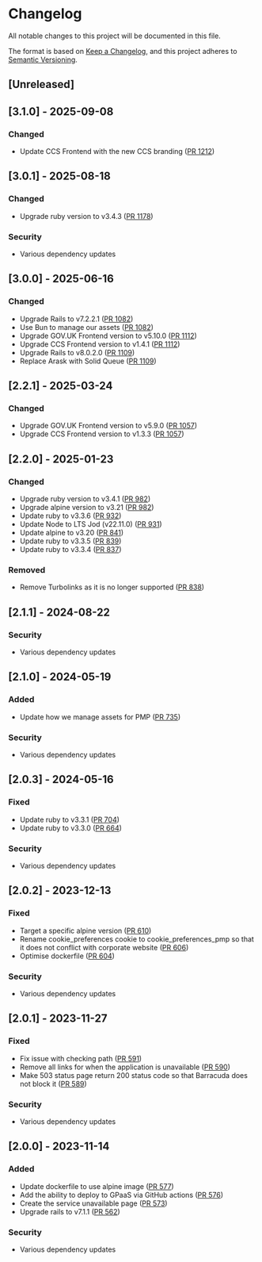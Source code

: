 # Changelog

All notable changes to this project will be documented in this file.

The format is based on [Keep a Changelog](https://keepachangelog.com/en/1.1.0/),
and this project adheres to [Semantic Versioning](https://semver.org/spec/v2.0.0.html).

## [Unreleased]

## [3.1.0] - 2025-09-08

### Changed

- Update CCS Frontend with the new CCS branding ([PR 1212](https://github.com/Crown-Commercial-Service/pmp-idam/pull/1212))

## [3.0.1] - 2025-08-18

### Changed

- Upgrade ruby version to v3.4.3 ([PR 1178](https://github.com/Crown-Commercial-Service/pmp-idam/pull/1178))

### Security

- Various dependency updates

## [3.0.0] - 2025-06-16

### Changed

- Upgrade Rails to v7.2.2.1 ([PR 1082](https://github.com/Crown-Commercial-Service/pmp-idam/pull/1082))
- Use Bun to manage our assets ([PR 1082](https://github.com/Crown-Commercial-Service/pmp-idam/pull/1082))
- Upgrade GOV.UK Frontend version to v5.10.0 ([PR 1112](https://github.com/Crown-Commercial-Service/pmp-idam/pull/1112))
- Upgrade CCS Frontend version to v1.4.1 ([PR 1112](https://github.com/Crown-Commercial-Service/pmp-idam/pull/1112))
- Upgrade Rails to v8.0.2.0 ([PR 1109](https://github.com/Crown-Commercial-Service/pmp-idam/pull/1109))
- Replace Arask with Solid Queue ([PR 1109](https://github.com/Crown-Commercial-Service/pmp-idam/pull/1109))

## [2.2.1] - 2025-03-24

### Changed

- Upgrade GOV.UK Frontend version to v5.9.0 ([PR 1057](https://github.com/Crown-Commercial-Service/pmp-idam/pull/1057))
- Upgrade CCS Frontend version to v1.3.3 ([PR 1057](https://github.com/Crown-Commercial-Service/pmp-idam/pull/1057))

## [2.2.0] - 2025-01-23

### Changed

- Upgrade ruby version to v3.4.1 ([PR 982](https://github.com/Crown-Commercial-Service/pmp-idam/pull/982))
- Upgrade alpine version to v3.21 ([PR 982](https://github.com/Crown-Commercial-Service/pmp-idam/pull/982))
- Update ruby to v3.3.6 ([PR 932](https://github.com/Crown-Commercial-Service/pmp-idam/pull/932))
- Update Node to LTS Jod (v22.11.0) ([PR 931](https://github.com/Crown-Commercial-Service/pmp-idam/pull/931))
- Update alpine to v3.20 ([PR 841](https://github.com/Crown-Commercial-Service/pmp-idam/pull/841))
- Update ruby to v3.3.5 ([PR 839](https://github.com/Crown-Commercial-Service/pmp-idam/pull/839))
- Update ruby to v3.3.4 ([PR 837](https://github.com/Crown-Commercial-Service/pmp-idam/pull/837))

### Removed

- Remove Turbolinks as it is no longer supported ([PR 838](https://github.com/Crown-Commercial-Service/pmp-idam/pull/838))

## [2.1.1] - 2024-08-22

### Security

- Various dependency updates

## [2.1.0] - 2024-05-19

### Added

- Update how we manage assets for PMP ([PR 735](https://github.com/Crown-Commercial-Service/pmp-idam/pull/735))

### Security

- Various dependency updates

## [2.0.3] - 2024-05-16

### Fixed

- Update ruby to v3.3.1 ([PR 704](https://github.com/Crown-Commercial-Service/pmp-idam/pull/704))
- Update ruby to v3.3.0 ([PR 664](https://github.com/Crown-Commercial-Service/pmp-idam/pull/664))

### Security

- Various dependency updates

## [2.0.2] - 2023-12-13

### Fixed

- Target a specific alpine version ([PR 610](https://github.com/Crown-Commercial-Service/pmp-idam/pull/610))
- Rename cookie_preferences cookie to cookie_preferences_pmp so that it does not conflict with corporate website ([PR 606](https://github.com/Crown-Commercial-Service/pmp-idam/pull/606))
- Optimise dockerfile ([PR 604](https://github.com/Crown-Commercial-Service/pmp-idam/pull/604))

### Security

- Various dependency updates

## [2.0.1] - 2023-11-27

### Fixed

- Fix issue with checking path ([PR 591](https://github.com/Crown-Commercial-Service/pmp-idam/pull/591))
- Remove all links for when the application is unavailable ([PR 590](https://github.com/Crown-Commercial-Service/pmp-idam/pull/590))
- Make 503 status page return 200 status code so that Barracuda does not block it ([PR 589](https://github.com/Crown-Commercial-Service/pmp-idam/pull/589))

### Security

- Various dependency updates

## [2.0.0] - 2023-11-14

### Added

- Update dockerfile to use alpine image ([PR 577](https://github.com/Crown-Commercial-Service/pmp-idam/pull/577))
- Add the ability to deploy to GPaaS via GitHub actions ([PR 576](https://github.com/Crown-Commercial-Service/pmp-idam/pull/576))
- Create the service unavailable page ([PR 573](https://github.com/Crown-Commercial-Service/pmp-idam/pull/573))
- Upgrade rails to v7.1.1 ([PR 562](https://github.com/Crown-Commercial-Service/pmp-idam/pull/562))

### Security

- Various dependency updates
